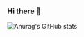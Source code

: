 ### Hi there 👋
![Anurag's GitHub stats](https://github-readme-stats.vercel.app/api?username=HyeS00&show_icons=true&theme=radical)
<!--
**HyeS00/HyeS00** is a ✨ _special_ ✨ repository because its `README.md` (this file) appears on your GitHub profile.

Here are some ideas to get you started:

- 🔭 I’m currently working on ...
- 🌱 I’m currently learning ...
- 👯 I’m looking to collaborate on ...
- 🤔 I’m looking for help with ...
- 💬 Ask me about ...
- 📫 How to reach me: ...
- 😄 Pronouns: ...
- ⚡ Fun fact: ...
-->
